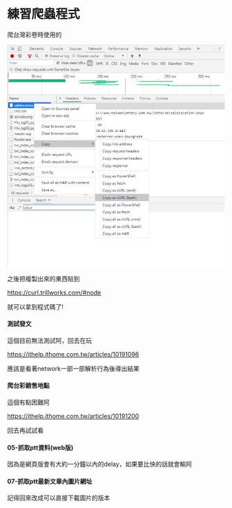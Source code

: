 # 練習爬蟲程式

爬台灣彩卷時使用的

![轉換程式碼的方式](轉換程式碼的方式.jpg)

之後把複製出來的東西貼到

https://curl.trillworks.com/#node

就可以拿到程式碼了!

#### 測試發文 

這個目前無法測試阿，回去在玩

https://ithelp.ithome.com.tw/articles/10191096

應該是看著network一部一部解析行為後導出結果

#### 爬台彩銷售地點

這個有點困難阿

https://ithelp.ithome.com.tw/articles/10191200

回去再試試看

#### 05-抓取ptt資料(web版)

因為是網頁版會有大約一分鐘以內的delay，如果要比快的話就會輸阿

#### 07-抓取ptt最新文章內圖片網址

記得回來改成可以直接下載圖片的版本